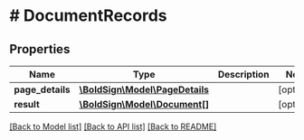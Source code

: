 # # DocumentRecords

## Properties

Name | Type | Description | Notes
------------ | ------------- | ------------- | -------------
**page_details** | [**\BoldSign\Model\PageDetails**](PageDetails.md) |  | [optional]
**result** | [**\BoldSign\Model\Document[]**](Document.md) |  | [optional]

[[Back to Model list]](../../README.md#models) [[Back to API list]](../../README.md#endpoints) [[Back to README]](../../README.md)
